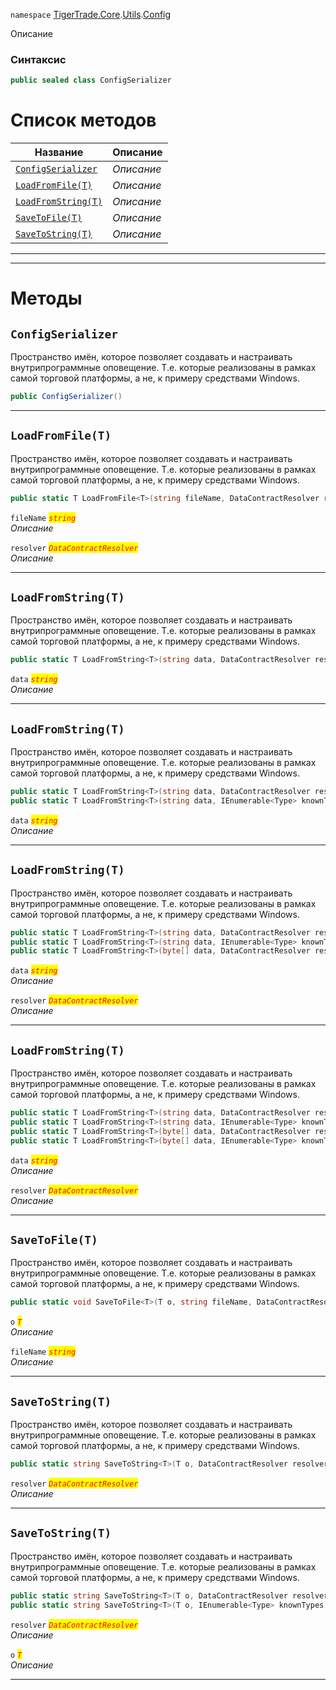 
`namespace` [TigerTrade.Core](../../../TigerTrade.Core.md).[Utils](../../../TigerTrade.Core/Utils.md).[Config](../../../TigerTrade.Core/Utils/Config.md)


Описание

### Синтаксис
```csharp
public sealed class ConfigSerializer
```


# Список методов
| Название | Описание |
| --- | --- |
| [`ConfigSerializer`](#ConfigSerializer-m) | *Описание* |
| [`LoadFromFile(T)`](#LoadFromFile(T)-m) | *Описание* |
| [`LoadFromString(T)`](#LoadFromString(T)-m) | *Описание* |
| [`SaveToFile(T)`](#SaveToFile(T)-m) | *Описание* |
| [`SaveToString(T)`](#SaveToString(T)-m) | *Описание* |





***  
***  
# Методы

## `ConfigSerializer`<a href="ConfigSerializer-m" id="ConfigSerializer-m"></a>
Пространство имён, которое позволяет создавать и настраивать внутрипрограммные оповещение. Т.е. которые реализованы в рамках самой торговой платформы, а не, к примеру средствами Windows.

```csharp
public ConfigSerializer()
```

***  

## `LoadFromFile(T)`<a href="LoadFromFile(T)-m" id="LoadFromFile(T)-m"></a>
Пространство имён, которое позволяет создавать и настраивать внутрипрограммные оповещение. Т.е. которые реализованы в рамках самой торговой платформы, а не, к примеру средствами Windows.

```csharp
public static T LoadFromFile<T>(string fileName, DataContractResolver resolver = null)
```

`fileName` <mark style="color:red;">*`string`*</mark>  
 *Описание*  

`resolver` <mark style="color:red;">*`DataContractResolver`*</mark>  
 *Описание*  


***  

## `LoadFromString(T)`<a href="LoadFromString(T)-m" id="LoadFromString(T)-m"></a>
Пространство имён, которое позволяет создавать и настраивать внутрипрограммные оповещение. Т.е. которые реализованы в рамках самой торговой платформы, а не, к примеру средствами Windows.

```csharp
public static T LoadFromString<T>(string data, DataContractResolver resolver = null)
```
`data` <mark style="color:red;">*`string`*</mark>  
 *Описание*  


***  

## `LoadFromString(T)`<a href="LoadFromString(T)-m" id="LoadFromString(T)-m"></a>
Пространство имён, которое позволяет создавать и настраивать внутрипрограммные оповещение. Т.е. которые реализованы в рамках самой торговой платформы, а не, к примеру средствами Windows.

```csharp
public static T LoadFromString<T>(string data, DataContractResolver resolver = null)
public static T LoadFromString<T>(string data, IEnumerable<Type> knownTypes)
```
`data` <mark style="color:red;">*`string`*</mark>  
 *Описание*  


***  

## `LoadFromString(T)`<a href="LoadFromString(T)-m" id="LoadFromString(T)-m"></a>
Пространство имён, которое позволяет создавать и настраивать внутрипрограммные оповещение. Т.е. которые реализованы в рамках самой торговой платформы, а не, к примеру средствами Windows.

```csharp
public static T LoadFromString<T>(string data, DataContractResolver resolver = null)
public static T LoadFromString<T>(string data, IEnumerable<Type> knownTypes)
public static T LoadFromString<T>(byte[] data, DataContractResolver resolver = null)
```
`data` <mark style="color:red;">*`string`*</mark>  
 *Описание*  

`resolver` <mark style="color:red;">*`DataContractResolver`*</mark>  
 *Описание*  


***  

## `LoadFromString(T)`<a href="LoadFromString(T)-m" id="LoadFromString(T)-m"></a>
Пространство имён, которое позволяет создавать и настраивать внутрипрограммные оповещение. Т.е. которые реализованы в рамках самой торговой платформы, а не, к примеру средствами Windows.

```csharp
public static T LoadFromString<T>(string data, DataContractResolver resolver = null)
public static T LoadFromString<T>(string data, IEnumerable<Type> knownTypes)
public static T LoadFromString<T>(byte[] data, DataContractResolver resolver = null)
public static T LoadFromString<T>(byte[] data, IEnumerable<Type> knownTypes)
```
`data` <mark style="color:red;">*`string`*</mark>  
 *Описание*  

`resolver` <mark style="color:red;">*`DataContractResolver`*</mark>  
 *Описание*  


***  

## `SaveToFile(T)`<a href="SaveToFile(T)-m" id="SaveToFile(T)-m"></a>
Пространство имён, которое позволяет создавать и настраивать внутрипрограммные оповещение. Т.е. которые реализованы в рамках самой торговой платформы, а не, к примеру средствами Windows.

```csharp
public static void SaveToFile<T>(T o, string fileName, DataContractResolver resolver = null)
```
`o` <mark style="color:red;">*`T`*</mark>  
 *Описание*  

`fileName` <mark style="color:red;">*`string`*</mark>  
 *Описание*  


***  

## `SaveToString(T)`<a href="SaveToString(T)-m" id="SaveToString(T)-m"></a>
Пространство имён, которое позволяет создавать и настраивать внутрипрограммные оповещение. Т.е. которые реализованы в рамках самой торговой платформы, а не, к примеру средствами Windows.

```csharp
public static string SaveToString<T>(T o, DataContractResolver resolver = null)
```
`resolver` <mark style="color:red;">*`DataContractResolver`*</mark>  
 *Описание*  


***  

## `SaveToString(T)`<a href="SaveToString(T)-m" id="SaveToString(T)-m"></a>
Пространство имён, которое позволяет создавать и настраивать внутрипрограммные оповещение. Т.е. которые реализованы в рамках самой торговой платформы, а не, к примеру средствами Windows.

```csharp
public static string SaveToString<T>(T o, DataContractResolver resolver = null)
public static string SaveToString<T>(T o, IEnumerable<Type> knownTypes)
```
`resolver` <mark style="color:red;">*`DataContractResolver`*</mark>  
 *Описание*  

`o` <mark style="color:red;">*`T`*</mark>  
 *Описание*  


***  

